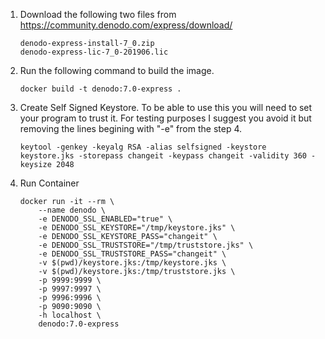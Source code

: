 1. Download the following two files from https://community.denodo.com/express/download/
    ```
    denodo-express-install-7_0.zip
    denodo-express-lic-7_0-201906.lic
    ```

2. Run the following command to build the image.
    ```shell
    docker build -t denodo:7.0-express .
    ```
3. Create Self Signed Keystore. To be able to use this you will need to set your program to trust it. For testing purposes I suggest you avoid it but removing the lines begining with "-e" from the step 4.
    ```shell
    keytool -genkey -keyalg RSA -alias selfsigned -keystore keystore.jks -storepass changeit -keypass changeit -validity 360 -keysize 2048
    ```
4. Run Container
    ```shell
    docker run -it --rm \
        --name denodo \
        -e DENODO_SSL_ENABLED="true" \
        -e DENODO_SSL_KEYSTORE="/tmp/keystore.jks" \
        -e DENODO_SSL_KEYSTORE_PASS="changeit" \
        -e DENODO_SSL_TRUSTSTORE="/tmp/truststore.jks" \
        -e DENODO_SSL_TRUSTSTORE_PASS="changeit" \
        -v $(pwd)/keystore.jks:/tmp/keystore.jks \
        -v $(pwd)/keystore.jks:/tmp/truststore.jks \
        -p 9999:9999 \
        -p 9997:9997 \
        -p 9996:9996 \
        -p 9090:9090 \
        -h localhost \
        denodo:7.0-express
    ```
